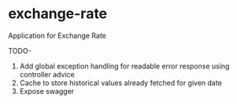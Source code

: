 # exchange-rate
Application for Exchange Rate

TODO-
1. Add global exception handling for readable error response using controller advice
2. Cache to store historical values already fetched for given date
3. Expose swagger
